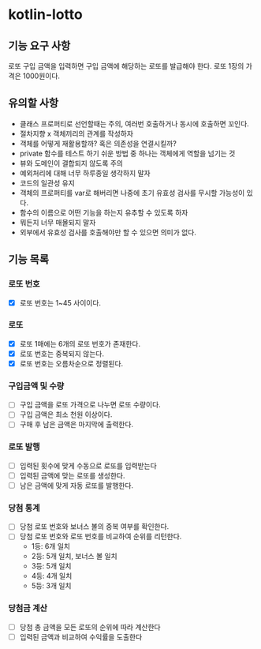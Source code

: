 # kotlin-lotto

## 기능 요구 사항
로또 구입 금액을 입력하면 구입 금액에 해당하는 로또를 발급해야 한다.
로또 1장의 가격은 1000원이다.

## 유의할 사항

- 클래스 프로퍼티로 선언할때는 주의, 여러번 호출하거나 동시에 호출하면 꼬인다.
- 절차지향 x 객체끼리의 관계를 작성하자
- 객체를 어떻게 재활용할까? 혹은 의존성을 연결시킬까? 
- private 함수를 테스트 하기 쉬운 방법 중 하나는 객체에게 역할을 넘기는 것
- 뷰와 도메인이 결합되지 않도록 주의
- 예외처리에 대해 너무 하루종일 생각하지 말자
- 코드의 일관성 유지
- 객체의 프로퍼티를 var로 해버리면 나중에 초기 유효성 검사를 무시할 가능성이 있다.
- 함수의 이름으로 어떤 기능을 하는지 유추할 수 있도록 하자
- 뭐든지 너무 매몰되지 말자
- 외부에서 유효성 검사를 호출해야만 할 수 있으면 의미가 없다.
## 기능 목록
### 로또 번호
- [x] 로또 번호는 1~45 사이이다.
### 로또
- [x] 로또 1매에는 6개의 로또 번호가 존재한다.
- [x] 로또 번호는 중복되지 않는다.
- [x] 로또 번호는 오름차순으로 정렬된다.
### 구입금액 및 수량
- [ ] 구입 금액을 로또 가격으로 나누면 로또 수량이다.
- [ ] 구입 금액은 최소 천원 이상이다.
- [ ] 구매 후 남은 금액은 마지막에 출력한다.
### 로또 발행
- [ ] 입력된 횟수에 맞게 수동으로 로또를 입력받는다
- [ ] 입력된 금액에 맞는 로또를 생성한다.
- [ ] 남은 금액에 맞게 자동 로또를 발행한다.
### 당첨 통계
- [ ] 당첨 로또 번호와 보너스 볼의 중복 여부를 확인한다.
- [ ] 당첨 로또 번호와 로또 번호를 비교하여 순위를 리턴한다.
  - 1등: 6개 일치
  - 2등: 5개 일치, 보너스 볼 일치
  - 3등: 5개 일치
  - 4등: 4개 일치
  - 5등: 3개 일치
### 당첨금 계산
- [ ] 당첨 총 금액을 모든 로또의 순위에 따라 계산한다
- [ ] 입력된 금액과 비교하여 수익률을 도출한다
